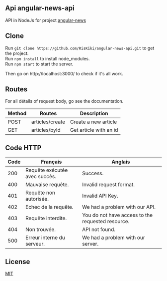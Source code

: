 ## Api angular-news-api
API in NodeJs for project [angular-news](https://github.com/RisKiki/angular-news)

## Clone

Run `git clone https://github.com/RisKiki/angular-news-api.git` to get the project. \
Run `npm install` to install node_modules. \
Run `npm start` to start the server.


Then go on http://localhost:3000/ to check if it's all work.

## Routes 
For all détails of request body, go see the documentation.

| Method | Routes | Description |
|--------|--------|-------------|
| POST | articles/create | Create a new article |
| GET | articles/byId | Get article with an id |

## Code HTTP 
| Code | Français | Anglais |
|------|----------|---------|
| 200 | Requête exécutée avec succès. | Success.
| 400 | Mauvaise requête. | Invalid request format.
| 401 | Requête non autorisée. | Invalid API Key.
| 402 | Echec de la requête. | We had a problem with our API.
| 403 | Requête interdite. | You do not have access to the requested resource.
| 404 | Non trouvée.  | API not found.
| 500 | Erreur interne du serveur. | We had a problem with our server.

## License
[MIT](https://choosealicense.com/licenses/mit/)